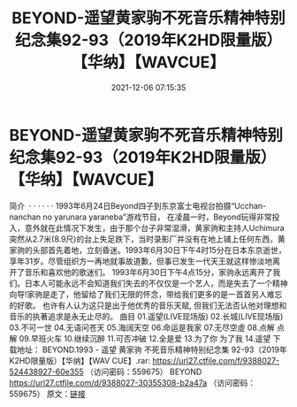 ﻿---
title: BEYOND-遥望黄家驹不死音乐精神特别纪念集92-93（2019年K2HD限量版）【华纳】【WAVCUE】
date: 2021-12-06 07:15:35
categories: WAV车载音乐、镜像
tags: 华语中文
---
# BEYOND-遥望黄家驹不死音乐精神特别纪念集92-93（2019年K2HD限量版）【华纳】【WAVCUE】

简介  · · · · · ·
1993年6月24日Beyond四子到东京富士电视台拍摄“Ucchan-nanchan no yarunara
yaraneba”游戏节目，
在凌晨一时，Beyond玩得非常投入，意外就在此情况下发生，由于那个台子非常湿滑，黄家驹和主持人Uchimura突然从2.7米(8.9尺)的台上失足跌下，当时录影厂并没有在地上铺上任何东西，黄家驹的头部首先着地，立刻昏迷。1993年6月30日下午4时15分在日本东京逝世，享年31岁。尽管组织方一再地就事故道歉，但事已发生一代天王就这样惨淡地离开了音乐和喜欢他的歌迷们。
1993年6月30日下午4点15分，家驹永远离开了我们。日本人可能永远不会知道我们失去的不仅仅是一个艺人，而是失去了一个精神向导!家驹是走了，他留给了我们无限的怀念，带给我们更多的是一首首另人难忘的好歌。
也许有人认为这只是出于他优秀的音乐天赋, 但我们无法否认他对理想和音乐的执著追求是永无止尽的。
曲目
01.遥望(LIVE现场版)
02.长城(LIVE现场版)
03.不可一世
04.无语问苍天
05.海阔天空
06.命运是我家
07.无尽空虛
08.点解 点解
09.早班火车
10.继续沉醉
11.可否冲破
12.全是爱
13.为了你 为了我
14.遥望
下载地址：
BEYOND.1993 - 遥望 黄家驹 不死音乐精神特别纪念集 92-93（2019年K2HD限量版）【华纳】【WAV
CUE】.rar: https://url27.ctfile.com/f/9388027-524438927-60e355
（访问密码：559675）
BEYOND
https://url27.ctfile.com/d/9388027-30355308-b2a47a
（访问密码：559675）
原文：[链接](https://blog.sina.com.cn/s/blog_1647c7e7601030v26.html)